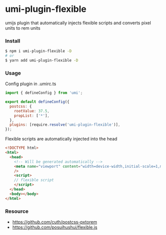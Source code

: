 # umi-plugin-flexible

umijs plugin that automatically injects flexible scripts and converts pixel units to rem units

### Install

```bash
$ npm i umi-plugin-flexible -D
# or
$ yarn add umi-plugin-flexible -D
```

### Usage

Config plugin in .umirc.ts

```javascript
import { defineConfig } from 'umi';

export default defineConfig({
  postcss: {
    rootValue: 37.5,
    propList: ['*'],
  },
  plugins: [require.resolve('umi-plugin-flexible')],
});
```


Flexible scripts are automatically injected into the head

```html
<!DOCTYPE html>
<html>
  <head>
    <!-- Will be generated automatically -->
    <meta name="viewport" content="width=device-width,initial-scale=1,minimum-scale=1,maximum-scale=1,user-scalable=no,viewport-fit=cover"
    />
    <script>
    // flexible script
    </script>
  </head>
  <body></body>
</html>
```

### Resource

- https://github.com/cuth/postcss-pxtorem
- https://github.com/posuihushui/flexible.js
